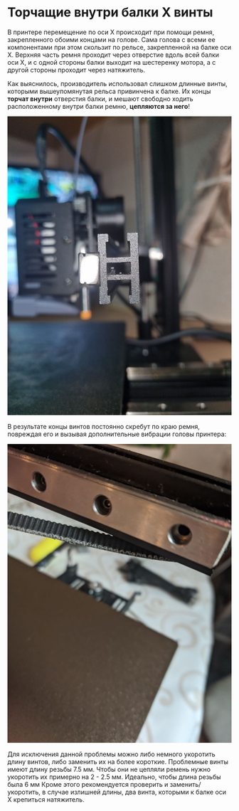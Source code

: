 # Торчащие внутри балки X винты
В принтере перемещение по оси X происходит при помощи ремня, закрепленного обоими концами на голове. 
Сама голова с всеми ее компонентами при этом скользит по рельсе, закрепленной на балке оси X. 
Верхняя часть ремня проходит через отверстие вдоль всей балки оси X, и с одной стороны балки выходит на шестеренку мотора, 
а с другой стороны проходит через натяжитель. 

Как выяснилось, производитель использовал слишком длинные винты, которыми вышеупомянутая рельса привинчена к балке. 
Их концы **торчат внутри** отверстия балки, и мешают свободно ходить расположенному внутри балки ремню, **цепляются за него**!   

![торчащие концы винтов](../img/screws_in_bolster.jpg)

В результате концы винтов постоянно скребут по краю ремня, повреждая его и вызывая дополнительные вибрации головы принтера: 

![поврежденный ремень оси X](../img/slightly_damaged_belt.jpg)

Для исключения данной проблемы можно либо немного укоротить длину винтов, либо заменить их на более короткие. 
Проблемные винты имеют длину резьбы 7.5 мм. Чтобы они не цепляли ремень нужно укоротить их примерно на 2 - 2.5 мм. Идеально, чтобы длина резьбы была 6 мм
Кроме этого рекомендуется проверить и заменить/укоротить, в случае излишней длины, два винта, которыми к балке оси X крепиться натяжитель.
